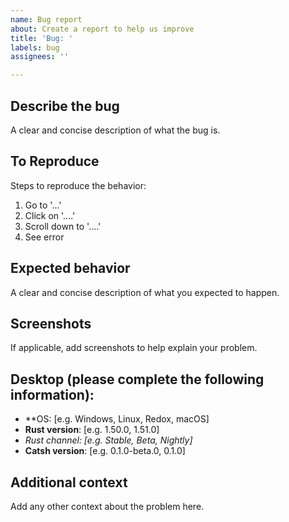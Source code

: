 ```yaml
---
name: Bug report
about: Create a report to help us improve
title: 'Bug: '
labels: bug
assignees: ''

---
```


## Describe the bug
A clear and concise description of what the bug is.

## To Reproduce
Steps to reproduce the behavior:
1. Go to '...'
2. Click on '....'
3. Scroll down to '....'
4. See error

## Expected behavior
A clear and concise description of what you expected to happen.

## Screenshots
If applicable, add screenshots to help explain your problem.

## Desktop (please complete the following information):
 - **OS: [e.g. Windows, Linux, Redox, macOS]
 - **Rust version**: [e.g. 1.50.0, 1.51.0]
 - **Rust channel*: [e.g. Stable, Beta, Nightly]*
 - **Catsh version**: [e.g. 0.1.0-beta.0, 0.1.0]

## Additional context
Add any other context about the problem here.
